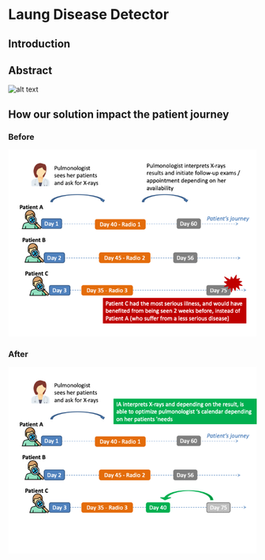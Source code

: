 # Laung Disease Detector

## Introduction

## Abstract

![alt text](https://coggle-downloads-production.s3.eu-west-1.amazonaws.com/58c95d2a66b10a4b02ea6d9845bf808ff599f4225b3adb38024b63825b408369/Lung_Disease_Detector.png?AWSAccessKeyId=ASIA4YTCGXFHMDFID5MP&Expires=1553981754&Signature=wS1RotmL52uw81uHkvttrpYn3hM%3D&x-amz-security-token=FQoGZXIvYXdzELf%2F%2F%2F%2F%2F%2F%2F%2F%2F%2FwEaDPtBXTDVlM3rIGmCMyLwAaFPlUyMtH0f30f%2FlBUoYe5yzs7sMs9Yy0E566n1AZ6uT5KQShxbO1Hgr6dhA%2Fj65QUc01x%2FPcVaV5GVxsXF0Es9KT3%2BWpM1jifp7DiogNAxxUSd5oFXOKb%2FEbyucXCfyoe9YfQLUstcoBmNmNuMpLqAET5iWMf6M2K3b7ykR5Tqw4KMx4yJZJEDEc1jm2VZdXB8m4gANpRodC3g30AGmsHrIOuqKbjCDU36sbbAQoUQsa0Hy3OE0LAc%2BvrUfIj1QlFFq607JQd9WkMvlvBwXYij30tNGPqYILM9%2FwI6VHfNkcvpGs3%2FYCQXMkrgg6zIZijM3P3kBQ%3D%3D)

## How our solution impact the patient journey

### Before
![alt text](assets/journey_slide_1.png "Title")
### After
![alt text](assets/journey_slide_2.png "Title")
